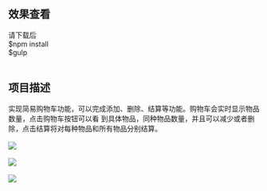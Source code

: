 ## 效果查看
请下载后<br>
$npm install<br>
$gulp<br><br>
## 项目描述
实现简易购物车功能，可以完成添加、删除、结算等功能。购物车会实时显示物品数量，点击购物车按钮可以看
到具体物品，同种物品数量，并且可以减少或者删除，点击结算将对每种物品和所有物品分别结算。<br><br>
![](https://github.com/cglibin/pic/blob/master/cart_1.PNG)<br><br>
![](https://github.com/cglibin/pic/blob/master/cart_2.PNG)<br><br>
![](https://github.com/cglibin/pic/blob/master/cart_3.PNG)



